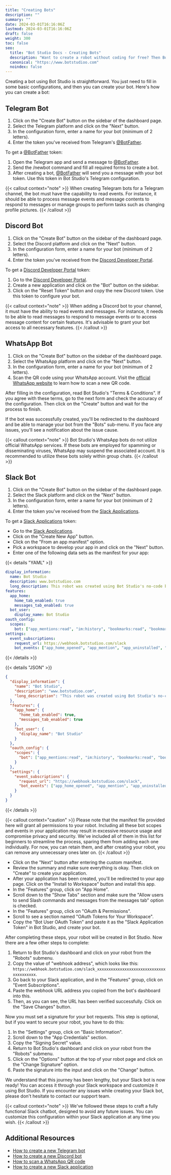 ```yaml
---
title: "Creating Bots"
description: ""
summary: ""
date: 2024-03-01T16:16:06Z
lastmod: 2024-03-01T16:16:06Z
draft: false
weight: 300
toc: false
seo:
  title: "Bot Studio Docs - Creating Bots"
  description: "Want to create a robot without coding for free? Then Bot Studio is what you need. Click here to see how to create a robot for all platforms."
  canonical: "https://www.botstudioo.com"
  noindex: false
---
```


Creating a bot using Bot Studio is straightforward. You just need to fill in some basic configurations, and then you can create your bot. Here's how you can create a bot:

## Telegram Bot

1. Click on the "Create Bot" button on the sidebar of the dashboard page.
2. Select the Telegram platform and click on the "Next" button.
3. In the configuration form, enter a name for your bot (minimum of 2 letters).
4. Enter the token you've received from Telegram's [@BotFather](https://t.me/BotFather).

To get a [@BotFather](https://t.me/BotFather) token:

1. Open the Telegram app and send a message to [@BotFather](https://t.me/BotFather).
2. Send the /newbot command and fill all required forms to create a bot.
3. After creating a bot, [@BotFather](https://t.me/BotFather) will send you a message with your bot token. Use this token in Bot Studio's Telegram configuration.

{{< callout context="note" >}}
When creating Telegram bots for a Telegram channel, the bot must have the capability to read events. For instance, it should be able to process message events and message contents to respond to messages or manage groups to perform tasks such as changing profile pictures.
{{< /callout >}}

## Discord Bot

1. Click on the "Create Bot" button on the sidebar of the dashboard page.
2. Select the Discord platform and click on the "Next" button.
3. In the configuration form, enter a name for your bot (minimum of 2 letters).
4. Enter the token you've received from the [Discord Developer Portal](https://discord.com/developers/applications).

To get a [Discord Developer Portal](https://discord.com/developers/applications) token:

1. Go to the [Discord Developer Portal](https://discord.com/developers/applications).
2. Create a new application and click on the "Bot" button on the sidebar.
3. Click on the "Reset Token" button and copy the new Discord token. Use this token to configure your bot.

{{< callout context="note" >}}
When adding a Discord bot to your channel, it must have the ability to read events and messages. For instance, it needs to be able to read messages to respond to message events or to access message content for certain features. It's advisable to grant your bot access to all necessary features.
{{< /callout >}}

## WhatsApp Bot

1. Click on the "Create Bot" button on the sidebar of the dashboard page.
2. Select the WhatsApp platform and click on the "Next" button.
3. In the configuration form, enter a name for your bot (minimum of 2 letters).
4. Scan the QR code using your WhatsApp account. Visit the [official WhatsApp website](https://faq.whatsapp.com/1317564962315842/?cms_platform=web) to learn how to scan a new QR code.

After filling in the configuration, read Bot Studio's "Terms & Conditions". If you agree with these terms, go to the next form and check the accuracy of the configuration. Then click on the "Create" button and wait for the process to finish.

If the bot was successfully created, you'll be redirected to the dashboard and be able to manage your bot from the "Bots" sub-menu. If you face any issues, you'll see a notification about the issue cause.

{{< callout context="note" >}}
Bot Studio's WhatsApp bots do not utilize official WhatsApp services. If these bots are employed for spamming or disseminating viruses, WhatsApp may suspend the associated account. It is recommended to utilize these bots solely within group chats.
{{< /callout >}}

## Slack Bot

1. Click on the "Create Bot" button on the sidebar of the dashboard page.
2. Select the Slack platform and click on the "Next" button.
3. In the configuration form, enter a name for your bot (minimum of 2 letters).
4. Enter the token you've received from the [Slack Applications](https://api.slack.com/apps).

To get a [Slack Applications](https://api.slack.com/apps) token:

- Go to the [Slack Applications](https://api.slack.com/apps).
- Click on the "Create New App" button.
- Click on the "From an app manifest" option.
- Pick a workspace to develop your app in and click on the "Next" button.
- Enter one of the following data sets as the manifest for your app:

{{< details "YAML" >}}

```yaml
display_information:
  name: Bot Studio
  description: www.botstudioo.com
  long_description: This robot was created using Bot Studio's no-code bot maker. Bot Studio is available at www.botstudioo.com. This information is an example of Bot Studio's Slack robots, so you can customize it as needed.
features:
  app_home:
    home_tab_enabled: true
    messages_tab_enabled: true
  bot_user:
    display_name: Bot Studio
oauth_config:
  scopes:
    bot: ["app_mentions:read", "im:history", "bookmarks:read", "bookmarks:write", "calls:read", "calls:write", "canvases:read", "canvases:write", "channels:history", "channels:join", "channels:manage", "channels:read", "channels:write.invites", "channels:write.topic", "chat:write", "chat:write.customize", "chat:write.public", "commands", "conversations.connect:manage", "conversations.connect:read", "conversations.connect:write", "dnd:read", "emoji:read", "files:read", "files:write", "groups:history", "groups:read", "groups:write", "groups:write.invites", "groups:write.topic", "im:read", "im:write", "im:write.invites", "im:write.topic", "incoming-webhook", "links.embed:write", "links:read", "links:write", "metadata.message:read", "mpim:history", "mpim:read", "mpim:write", "mpim:write.invites", "mpim:write.topic", "pins:read", "pins:write", "reactions:read", "reactions:write", "reminders:read", "reminders:write", "remote_files:read", "remote_files:share", "remote_files:write", "team.billing:read", "team.preferences:read", "team:read", "usergroups:read", "usergroups:write", "users.profile:read", "users:read", "users:read.email", "users:write", "workflow.steps:execute"]
settings:
  event_subscriptions:
    request_url: https://webhook.botstudioo.com/slack
    bot_events: ["app_home_opened", "app_mention", "app_uninstalled", "call_rejected", "channel_archive", "channel_created", "channel_deleted", "channel_history_changed", "channel_id_changed", "channel_left", "channel_rename", "channel_shared", "channel_unarchive", "channel_unshared", "dnd_updated_user", "email_domain_changed", "emoji_changed", "file_change", "file_created", "file_deleted", "file_public", "file_shared", "file_unshared", "grid_migration_finished", "grid_migration_started", "group_archive", "group_deleted", "group_history_changed", "group_left", "group_rename", "group_unarchive", "im_history_changed", "link_shared", "member_joined_channel", "member_left_channel", "message.channels", "message.groups", "message.im", "message.mpim", "pin_added", "pin_removed", "profile_opened", "reaction_added", "reaction_removed", "shared_channel_invite_accepted", "shared_channel_invite_approved", "shared_channel_invite_declined", "shared_channel_invite_received", "subteam_created", "subteam_members_changed", "subteam_updated", "team_access_granted", "team_access_revoked", "team_domain_change", "team_join", "team_rename", "tokens_revoked", "user_change", "user_huddle_changed", "user_profile_changed", "user_status_changed", "workflow_deleted", "workflow_published", "workflow_step_deleted", "workflow_step_execute", "workflow_unpublished"]
```

{{< /details >}}

{{< details "JSON" >}}

```json
{
  "display_information": {
    "name": "Bot Studio",
    "description": "www.botstudioo.com",
    "long_description": "This robot was created using Bot Studio's no-code bot maker. Bot Studio is available at www.botstudioo.com. This information is an example of Bot Studio's Slack robots, so you can customize it as needed."
  },
  "features": {
    "app_home": {
      "home_tab_enabled": true,
      "messages_tab_enabled": true
    },
    "bot_user": {
      "display_name": "Bot Studio"
    }
  },
  "oauth_config": {
    "scopes": {
      "bot": ["app_mentions:read", "im:history", "bookmarks:read", "bookmarks:write", "calls:read", "calls:write", "canvases:read", "canvases:write", "channels:history", "channels:join", "channels:manage", "channels:read", "channels:write.invites", "channels:write.topic", "chat:write", "chat:write.customize", "chat:write.public", "commands", "conversations.connect:manage", "conversations.connect:read", "conversations.connect:write", "dnd:read", "emoji:read", "files:read", "files:write", "groups:history", "groups:read", "groups:write", "groups:write.invites", "groups:write.topic", "im:read", "im:write", "im:write.invites", "im:write.topic", "incoming-webhook", "links.embed:write", "links:read", "links:write", "metadata.message:read", "mpim:history", "mpim:read", "mpim:write", "mpim:write.invites", "mpim:write.topic", "pins:read", "pins:write", "reactions:read", "reactions:write", "reminders:read", "reminders:write", "remote_files:read", "remote_files:share", "remote_files:write", "team.billing:read", "team.preferences:read", "team:read", "usergroups:read", "usergroups:write", "users.profile:read", "users:read", "users:read.email", "users:write", "workflow.steps:execute"]
    }
  },
  "settings": {
    "event_subscriptions": {
      "request_url": "https://webhook.botstudioo.com/slack",
      "bot_events": ["app_home_opened", "app_mention", "app_uninstalled", "call_rejected", "channel_archive", "channel_created", "channel_deleted", "channel_history_changed", "channel_id_changed", "channel_left", "channel_rename", "channel_shared", "channel_unarchive", "channel_unshared", "dnd_updated_user", "email_domain_changed", "emoji_changed", "file_change", "file_created", "file_deleted", "file_public", "file_shared", "file_unshared", "grid_migration_finished", "grid_migration_started", "group_archive", "group_deleted", "group_history_changed", "group_left", "group_rename", "group_unarchive", "im_history_changed", "link_shared", "member_joined_channel", "member_left_channel", "message.channels", "message.groups", "message.im", "message.mpim", "pin_added", "pin_removed", "profile_opened", "reaction_added", "reaction_removed", "shared_channel_invite_accepted", "shared_channel_invite_approved", "shared_channel_invite_declined", "shared_channel_invite_received", "subteam_created", "subteam_members_changed", "subteam_updated", "team_access_granted", "team_access_revoked", "team_domain_change", "team_join", "team_rename", "tokens_revoked", "user_change", "user_huddle_changed", "user_profile_changed", "user_status_changed", "workflow_deleted", "workflow_published", "workflow_step_deleted", "workflow_step_execute", "workflow_unpublished"]
    }
  }
}
```

{{< /details >}}

{{< callout context="caution" >}}
Please note that the manifest file provided here will grant all permissions to your robot. Including all these bot scopes and events in your application may result in excessive resource usage and compromise privacy and security. We've included all of them in this list for beginners to streamline the process, sparing them from adding each one individually. For now, you can retain them, and after creating your robot, you can remove any unnecessary ones later on.
{{< /callout >}}

- Click on the "Next" button after entering the custom manifest.
- Review the summary and make sure everything is okay. Then click on "Create" to create your application.
- After your application has been created, you'll be redirected to your app page. Click on the "Install to Workspace" button and install this app.
- In the "Features" group, click on "App Home".
- Scroll down to the "Show Tabs" section and make sure the "Allow users to send Slash commands and messages from the messages tab" option is checked.
- In the "Features" group, click on "OAuth & Permissions".
- Scroll to see a section named "OAuth Tokens for Your Workspace".
- Copy the "Bot User OAuth Token" and paste it as the "Slack Application Token" in Bot Studio, and create your bot.

After completing these steps, your robot will be created in Bot Studio. Now there are a few other steps to complete:

1. Return to Bot Studio's dashboard and click on your robot from the "Robots" submenu.
2. Copy the value of "webhook address", which looks like this: `https://webhook.botstudioo.com/slack_xxxxxxxxxxxxxxxxxxxxxxxxxxxxxxxxxxxxxxxx`.
3. Go back to your Slack application, and in the "Features" group, click on "Event Subscriptions".
4. Paste the webhook URL address you copied from the bot's dashboard into this.
5. Then, as you can see, the URL has been verified successfully. Click on the "Save Changes" button.

Now you must set a signature for your bot requests. This step is optional, but if you want to secure your robot, you have to do this:

1. In the "Settings" group, click on "Basic Information".
2. Scroll down to the "App Credentials" section.
3. Copy the "Signing Secret" value.
4. Return to Bot Studio's dashboard and click on your robot from the "Robots" submenu.
5. Click on the "Options" button at the top of your robot page and click on the "Change Signature" option.
6. Paste the signature into the input and click on the "Change" button.

We understand that this journey has been lengthy, but your Slack bot is now ready! You can access it through your Slack workspace and customize it using Bot Studio. If you encounter any issues while creating your Slack bot, please don't hesitate to contact our support team.

{{< callout context="note" >}}
We've followed these steps to craft a fully functional Slack chatbot, designed to avoid any future issues. You can customize this configuration within your Slack application at any time you wish.
{{< /callout >}}

## Additional Resources

- [How to create a new Telegram bot](https://core.telegram.org/bots/features#botfather)
- [How to create a new Discord bot](https://discord.com/developers/docs/quick-start/getting-started)
- [How to scan a WhatsApp QR code](https://faq.whatsapp.com/1317564962315842/?cms_platform=web)
- [How to create a new Slack application](https://api.slack.com/start/quickstart)
